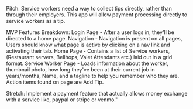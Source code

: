 Pitch: Service workers need a way to collect tips directly, rather than through their employers. This app will allow payment processing directly to service workers as a tip.
 
 MVP Features Breakdown:
 Login Page - After a user logs in, they'll be directed to a home page.
 Navigation - Navigation is present on all pages, Users should know what page is active by clicking on a nav link and activating their tab.
 Home Page - Contains a list of Service workers, (Restaurant servers, Bellhops, Valet Attendants etc.) laid out in a grid format.
 Service Worker Page - Loads information about the worker, thumbnail photo, how long they've been at their current job in years/months, Name, and a tagline to help you remember who they are. Action items found on page are Add Tip.
 
 Stretch: Implement a payment feature that actually allows money exchange with a service like, paypal or stripe or venmo."